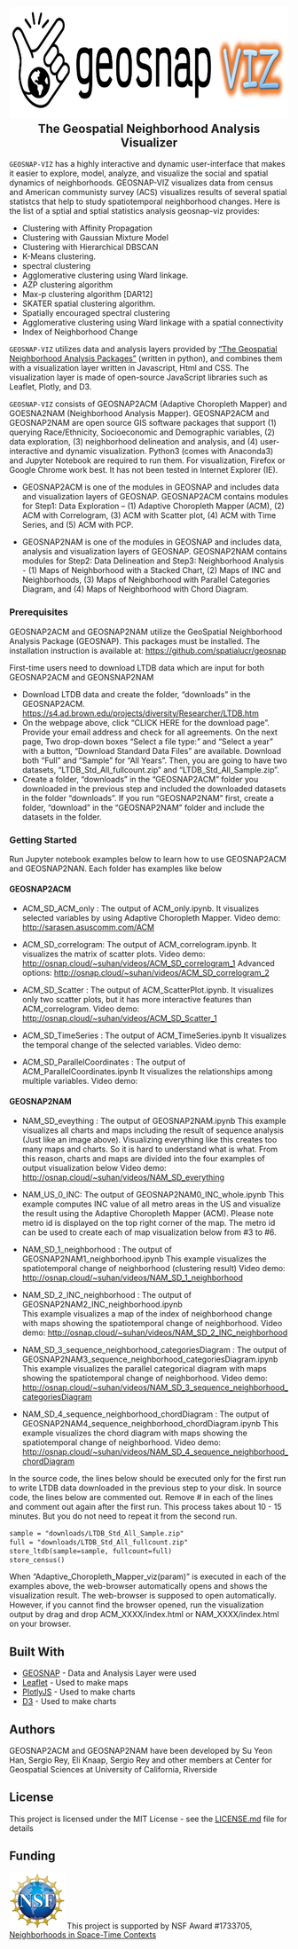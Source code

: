 <p align="center">
<img height=200 src="images/geosnap_viz.png" alt="geosnap"/>
</p>

<h2 align="center" style="margin-top:-10px">The Geospatial Neighborhood Analysis Visualizer</h2> 

`GEOSNAP-VIZ` has a highly interactive and dynamic user-interface that makes it easier to explore, model, analyze, and visualize the social and spatial dynamics of neighborhoods. GEOSNAP-VIZ visualizes data from census and American communisty survey (ACS) visualizes results of several spatial statistcs that help to study spatiotemporal neighborhood changes. Here is the list of a sptial and sptial statistics analysis geosnap-viz provides:
- Clustering with Affinity Propagation
- Clustering with Gaussian Mixture Model
- Clustering with Hierarchical DBSCAN
- K-Means clustering.
- spectral clustering
- Agglomerative clustering using Ward linkage.
- AZP clustering algorithm
- Max-p clustering algorithm [DAR12]
- SKATER spatial clustering algorithm.
- Spatially encouraged spectral clustering
- Agglomerative clustering using Ward linkage with a spatial connectivity
- Index of Neighborhood Change 

`GEOSNAP-VIZ` utilizes data and analysis layers provided by  [“The Geospatial Neighborhood Analysis Packages”](https://github.com/spatialucr/geosnap) (written in python), and combines them with a visualization layer written in Javascript, Html and CSS. The visualization layer is made of open-source JavaScript libraries such as Leaflet, Plotly, and D3.

`GEOSNAP-VIZ` consists of GEOSNAP2ACM (Adaptive Choropleth Mapper) and GOESNA2NAM (Neighborhood Analysis Mapper). GEOSNAP2ACM and GEOSNAP2NAM are open source GIS software packages that support (1) querying Race/Ethnicity, Socioeconomic and Demographic variables, (2) data exploration, (3) neighborhood delineation and analysis, and (4) user-interactive and dynamic visualization. Python3 (comes with Anaconda3) and Jupyter Notebook are required to run them. For visualization, Firefox  or Google Chrome work best. It has not been tested in Internet Explorer (IE).

- GEOSNAP2ACM is one of the modules in GEOSNAP and includes data and visualization layers of GEOSNAP. GEOSNAP2ACM contains modules for Step1: Data Exploration – (1) Adaptive Choropleth Mapper (ACM), (2) ACM with Correlogram, (3) ACM with Scatter plot, (4) ACM with Time Series, and (5) ACM with PCP.

- GEOSNAP2NAM is one of the modules in GEOSNAP and includes data, analysis and visualization layers of GEOSNAP. GEOSNAP2NAM contains modules for Step2: Data Delineation and Step3: Neighborhood Analysis - (1) Maps of Neighborhood with a Stacked Chart, (2) Maps of INC and Neighborhoods, (3) Maps of Neighborhood with Parallel Categories Diagram, and (4) Maps of Neighborhood with Chord Diagram.

### Prerequisites

GEOSNAP2ACM and GEOSNAP2NAM utilize the GeoSpatial Neighborhood Analysis Package (GEOSNAP). This packages must be installed. The installation instruction is available at: https://github.com/spatialucr/geosnap 

First-time users need to download LTDB data which are input for both GEOSNAP2ACM and GEONSNAP2NAM
- Download LTDB data and create the folder, “downloads” in the GEOSNAP2ACM. https://s4.ad.brown.edu/projects/diversity/Researcher/LTDB.htm
- On the webpage above, click “CLICK HERE for the download page”. Provide your email address and check for all agreements. On the next page, Two drop-down boxes “Select a file type:” and “Select a year” with a button, “Download Standard Data Files” are available. Download both “Full” and “Sample” for “All Years”. Then, you are going to have two datasets, “LTDB_Std_All_fullcount.zip” and “LTDB_Std_All_Sample.zip”. 
- Create a folder, “downloads” in the “GEOSNAP2ACM” folder you downloaded in the previous step and included the downloaded datasets in the folder “downloads”. If you run “GEOSNAP2NAM” first, create a folder, “download” in the “GEOSNAP2NAM” folder and include the datasets in the folder. 

### Getting Started

Run Jupyter notebook examples below to learn how to use GEOSNAP2ACM and GEOSNAP2NAN. Each folder has examples like below
#### GEOSNAP2ACM 
- ACM_SD_ACM_only : The output of ACM_only.ipynb. 
It visualizes selected variables by using Adaptive Choropleth Mapper.
Video demo: http://sarasen.asuscomm.com/ACM

- ACM_SD_correlogram: The output of ACM_correlogram.ipynb. 
It visualizes the matrix of scatter plots.
Video demo: http://osnap.cloud/~suhan/videos/ACM_SD_correlogram_1
Advanced options: http://osnap.cloud/~suhan/videos/ACM_SD_correlogram_2

- ACM_SD_Scatter : The output of  ACM_ScatterPlot.ipynb. 
It visualizes only two scatter plots, but it has more interactive features than ACM_correlogram.
Video demo: http://osnap.cloud/~suhan/videos/ACM_SD_Scatter_1

- ACM_SD_TimeSeries : The output of ACM_TimeSeries.ipynb
It visualizes the temporal change of the selected variables. 
Video demo:

- ACM_SD_ParallelCoordinates : The output of  ACM_ParallelCoordinates.ipynb
It visualizes the relationships among multiple variables.
Video demo:

#### GEOSNAP2NAM
- NAM_SD_eveything : The output of GEOSNAP2NAM.ipynb 
This example visualizes all charts and maps including the result of sequence analysis (Just like an image above). Visualizing everything like this creates too many maps and charts. So it is hard to understand what is what. From this reason, charts and maps are divided into the four examples of output visualization below
Video demo: http://osnap.cloud/~suhan/videos/NAM_SD_everything

- NAM_US_0_INC: The output of GEOSNAP2NAM0_INC_whole.ipynb 
This example computes INC value of all metro areas in the US and visualize the result using the Adaptive Choropleth Mapper (ACM). Please note metro id is displayed on the top right corner of the map. The metro id can be used to create each of map visualization below from #3 to #6.

- NAM_SD_1_neighborhood : The output of  GEOSNAP2NAM1_neighborhood.ipynb 
This example visualizes the spatiotemporal change of neighborhood (clustering result)
Video demo: http://osnap.cloud/~suhan/videos/NAM_SD_1_neighborhood

- NAM_SD_2_INC_neighborhood : The output of GEOSNAP2NAM2_INC_neighborhood.ipynb  
This example visualizes a map of the index of neighborhood change with maps showing the spatiotemporal change of neighborhood.
 Video demo: http://osnap.cloud/~suhan/videos/NAM_SD_2_INC_neighborhood


- NAM_SD_3_sequence_neighborhood_categoriesDiagram : The output of  GEOSNAP2NAM3_sequence_neighborhood_categoriesDiagram.ipynb
This example visualizes the parallel categorical diagram with maps showing the spatiotemporal change of neighborhood.
Video demo: http://osnap.cloud/~suhan/videos/NAM_SD_3_sequence_neighborhood_categoriesDiagram

- NAM_SD_4_sequence_neighborhood_chordDiagram : The output of GEOSNAP2NAM4_sequence_neighborhood_chordDiagram.ipynb
This example visualizes the chord diagram with maps showing the spatiotemporal change of neighborhood. 
 Video demo: http://osnap.cloud/~suhan/videos/NAM_SD_4_sequence_neighborhood_chordDiagram

 
In the source code, the lines below should be executed only for the first run to write LTDB data downloaded in the previous step to your disk. In source code, the lines below are commented out. Remove # in each of the lines and comment out again after the first run. This process takes about 10 - 15 minutes. But you do not need to repeat it from the second run.
```
sample = "downloads/LTDB_Std_All_Sample.zip"
full = "downloads/LTDB_Std_All_fullcount.zip"
store_ltdb(sample=sample, fullcount=full)
store_census()
```

When “Adaptive_Choropleth_Mapper_viz(param)” is executed in each of the examples above, the web-browser automatically opens and shows the visualization result. The web-browser is supposed to open automatically. However, if you cannot find the browser opened, run the visualization output by drag and drop ACM_XXXX/index.html or NAM_XXXX/index.html on your browser.


## Built With

* [GEOSNAP](https://github.com/spatialucr/geosnap) - Data and Analysis Layer were used
* [Leaflet](https://leafletjs.com) - Used to make maps
* [PlotlyJS](https://plot.ly/javascript/) - Used to make charts
* [D3](https://d3js.org/) - Used to make charts


## Authors

GEOSNAP2ACM and GEOSNAP2NAM have been developed by Su Yeon Han, Sergio Rey, Eli Knaap, Sergio Rey and other members at Center for Geospatial Sciences at University of California, Riverside

## License

This project is licensed under the MIT License - see the [LICENSE.md](LICENSE.md) file for details

## Funding

<img src="images/nsf_logo.jpg" width=100 /> This project is supported by NSF Award #1733705,
[Neighborhoods in Space-Time Contexts](https://www.nsf.gov/awardsearch/showAward?AWD_ID=1733705&HistoricalAwards=false)

